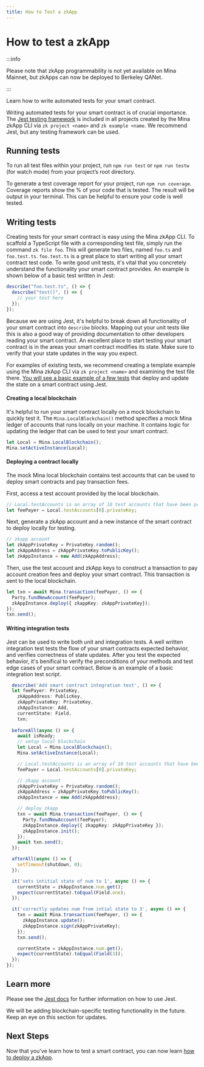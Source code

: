```yaml
---
title: How to Test a zkApp
---
```


# How to test a zkApp

:::info

Please note that zkApp programmability is not yet available on Mina Mainnet, but
zkApps can now be deployed to Berkeley QANet.

:::


Learn how to write automated tests for your smart contract.

Writing automated tests for your smart contract is of crucial importance. The <a href="https://jestjs.io/">Jest testing framework</a> is included in all projects created by the Mina zkApp CLI via `zk project <name>` and `zk example <name`. We recommend Jest, but any testing framework can be used.

## Running tests

To run all test files within your project, run `npm run test` or `npm run testw` (for watch mode) from your project’s root directory.

To generate a test coverage report for your project, run `npm run coverage`. Coverage reports show the % of your code that is tested. The result will be output in your terminal. This can be helpful to ensure your code is well tested.

## Writing tests

Creating tests for your smart contract is easy using the Mina zkApp CLI. To scaffold a TypeScript file with a corresponding test file, simply run the command `zk file foo`. This will generate two files, named `foo.ts` and `foo.test.ts`. `foo.test.ts` is a great place to start writing all your smart contract test code. To write good unit tests, it's vital that you concretely understand the functionality your smart contract provides. An example is shown below of a basic test written in Jest:

```ts
describe("foo.test.ts", () => {
  describe("test()", () => {
    // your test here
  });
});
```

Because we are using Jest, it's helpful to break down all functionality of your smart contract into `describe` blocks. Mapping out your unit tests like this is also a good way of providing documentation to other developers reading your smart contract. An excellent place to start testing your smart contract is in the areas your smart contract modifies its state. Make sure to verify that your state updates in the way you expect.

For examples of existing tests, we recommend creating a template example using the Mina zkApp CLI via `zk project <name>` and examining the test file there. [You will see a basic example of a few tests](https://github.com/o1-labs/zkapp-cli/blob/main/templates/project-ts/src/Add.test.ts) that deploy and update the state on a smart contract using Jest.

#### Creating a local blockchain

It's helpful to run your smart contract locally on a mock blockchain to quickly test it. 
The `Mina.LocalBlockchain()` method specifies a mock Mina ledger of accounts that runs locally on your machine. It contains logic for updating the ledger that can be used to test your smart contract.

```ts
let Local = Mina.LocalBlockchain();
Mina.setActiveInstance(Local);
```

#### Deploying a contract locally

The mock Mina local blockchain contains test accounts that can be used to deploy smart contracts and pay transaction fees.

First, access a test account provided by the local blockchain.

```ts
// Local.testAccounts is an array of 10 test accounts that have been pre-filled with Mina
let feePayer = Local.testAccounts[0].privateKey;
```

Next, generate a zkApp account and a new instance of the smart contract to deploy locally for testing.

```ts
// zkapp account
let zkAppPrivateKey = PrivateKey.random();
let zkAppAddress = zkAppPrivateKey.toPublicKey();
let zkAppInstance = new Add(zkAppAddress);
```

Then, use the test account and zkApp keys to construct a transaction to pay account creation fees and deploy your smart contract. This transaction is sent to the local blockchain. 

```ts
let txn = await Mina.transaction(feePayer, () => {
  Party.fundNewAccount(feePayer);
  zkAppInstance.deploy({ zkappKey: zkAppPrivateKey});
});
txn.send();
```

#### Writing integration tests

Jest can be used to write both unit and integration tests. A well written integration test tests the flow of your smart contracts expected behavior, and verifies correctness of state updates. After you test the expected behavior, it's benifical to verify the preconditions of your methods and test edge cases of your smart contract. Below is an example of a basic integration test script.

```ts
  describe('Add smart contract integration test', () => {
  let feePayer: PrivateKey,
    zkAppAddress: PublicKey,
    zkAppPrivateKey: PrivateKey,
    zkAppInstance: Add,
    currentState: Field,
    txn;
  
  beforeAll(async () => {
    await isReady;
    // setup local blockchain
    let Local = Mina.LocalBlockchain();
    Mina.setActiveInstance(Local);

    // Local.testAccounts is an array of 10 test accounts that have been pre-filled with Mina
    feePayer = Local.testAccounts[0].privateKey;

    // zkapp account
    zkAppPrivateKey = PrivateKey.random();
    zkAppAddress = zkAppPrivateKey.toPublicKey();
    zkAppInstance = new Add(zkAppAddress);

    // deploy zkapp
    txn = await Mina.transaction(feePayer, () => {
      Party.fundNewAccount(feePayer);
      zkAppInstance.deploy({ zkappKey: zkAppPrivateKey });
      zkAppInstance.init();
    });
    await txn.send();
  });

  afterAll(async () => {
    setTimeout(shutdown, 0);
  });

  it('sets intitial state of num to 1', async () => {
    currentState = zkAppInstance.num.get();
    expect(currentState).toEqual(Field.one);
  });

  it('correctly updates num from intial state to 3', async () => {
    txn = await Mina.transaction(feePayer, () => {
      zkAppInstance.update();
      zkAppInstance.sign(zkAppPrivateKey);
    });
    txn.send();

    currentState = zkAppInstance.num.get();
    expect(currentState).toEqual(Field(3));
  });
});
``` 

## Learn more


Please see the <a href="https://jestjs.io/docs/getting-started">Jest docs</a> for further information on how to use Jest.

We will be adding blockchain-specific testing functionality in the future. Keep an eye on this section for updates.

## Next Steps

Now that you've learn how to test a smart contract, you can now learn [how to deploy a zkApp](./how-to-deploy-zkapp).
